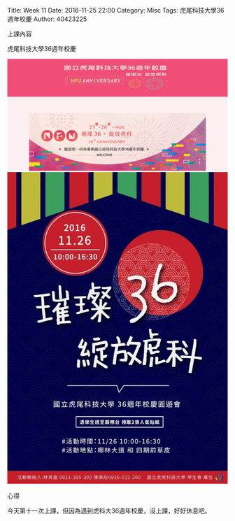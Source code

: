 Title: Week 11
Date: 2016-11-25 22:00
Category: Misc
Tags: 虎尾科技大學36週年校慶
Author: 40423225

上課內容

<!-- PELICAN_END_SUMMARY -->


<p>虎尾科技大學36週年校慶<p>

<img src="../data/image/W11-1.png" width="800" />













<img src="../data/image/W11-2.jpg" width="800" length="600" />


<p>心得<p>

今天第十一次上課，但因為遇到虎科大36週年校慶，沒上課，好好休息吧。



